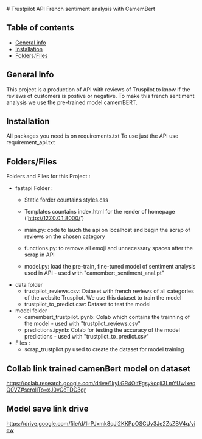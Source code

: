 # Trustpilot API French sentiment analysis with CamemBert
## Table of contents
* [General info](#general-info)
* [Installation](#Installation)
* [Folders/FIles](#Folders/FIles)
## General Info
This project is a production of API with reviews of Truspilot to know if the reviews of customers is postive or negative.
To make this french sentiment analysis we use the pre-trained model camemBERT.

## Installation 

All packages you need is on requirements.txt
To use just the API use requirement_api.txt

## Folders/Files
Folders and Files for this Project : 
 * fastapi Folder :<br>
   * Static forder countains styles.css
   * Templates  countains index.html for the render of homepage ('http://127.0.0.1:8000/')

   * main.py: code to lauch the api on localhost and begin the scrap of reviews on the chosen category
   * functions.py: to remove all emoji and unnecessary spaces after the scrap in API
   * model.py: load the pre-train, fine-tuned model of sentiment analysis used in API - used with "camembert_sentiment_anal.pt"     
  * data folder <br> 
    * trustpilot_reviews.csv: Dataset with french reviews of all categories of the website Truspilot. We use this dataset to train the model
    * trustpilot_to_predict.csv: Dataset to test the model
 * model folder
   * camembert_trustpilot.ipynb: Colab which contains the trainning of the model - used with "trustpilot_reviews.csv"
   * predictions.ipynb: Colab for testing the accuracy of the model predictions - used with "trustpilot_to_predict.csv"
* Files :
  * scrap_trustpilot.py used to create the dataset for model training

## Collab link trained camenBert model on dataset

https://colab.research.google.com/drive/1kyLGR4OifFgsykcqii3LmYUwIxeoQ0VZ#scrollTo=xJ0vCeTDC3gr

## Model save link drive
https://drive.google.com/file/d/1lrPJxmk8qJi2KKPpOSCUv3Je2ZsZBV4q/view
